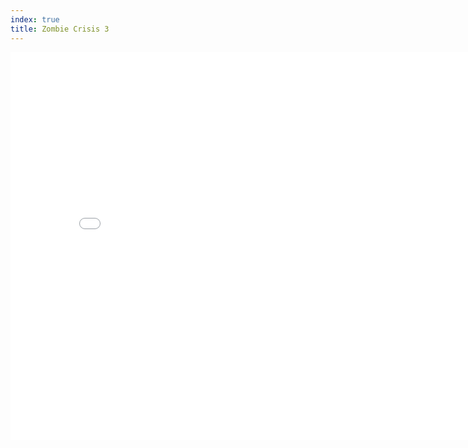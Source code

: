```yaml
---
index: true
title: Zombie Crisis 3
---
```


<iframe src="/html/flash/flash.html?url=https://upload.buybuylabel.com/bbl/ormtqumlnphnunho/zombie3.swf" middle style="width: 820px;height: 620px;border: none"/>

